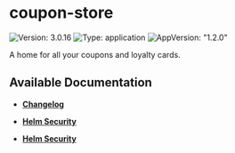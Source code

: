 # coupon-store

![Version: 3.0.16](https://img.shields.io/badge/Version-3.0.16-informational?style=flat-square) ![Type: application](https://img.shields.io/badge/Type-application-informational?style=flat-square) ![AppVersion: "1.2.0"](https://img.shields.io/badge/AppVersion-"1.2.0"-informational?style=flat-square)

A home for all your coupons and loyalty cards.

## Available Documentation

- [**Changelog**](CHANGELOG)

- [**Helm Security**](container-security)

- [**Helm Security**](helm-security)

